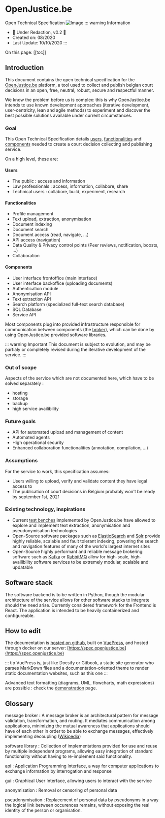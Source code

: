 # OpenJustice.be
Open Technical Specification
![Image](hero.png)
::: warning Information
- :construction: Under Redaction, v0.2 :construction:
- Created on: 08/2020
- Last Update: 10/10/2020
:::

On this page:
[[toc]]

## Introduction

This document contains the open technical specification for the [OpenJustice.be](https://openjustice.be) platform, a tool used to collect and publish belgian court decisions in an open, free, neutral, robust, secure and respectful manner.

We know the problem before us is complex: this is why OpenJustice.be intends to use known development approaches (iterative development, user-centricity, lean and agile methods) to experiment and discover the best possible solutions available under current circumstances. 

### Goal
This Open Technical Specification details [users](/users/#overview), [functionalities](/functionalities/#overview) and [components](/components/#overview) needed to create a court decision collecting and publishing service. 

On a high level, these are:
#### Users
- The public : access and information
- Law professionals : access, information, collabore, share
- Technical users : collabore, build, experiment, research

#### Functionalities
- Profile management
- Text upload, extraction, anonymisation
- Document indexing
- Document search
- Document access (read, navigate, ...)
- API access (navigation)
- Data Quality & Privacy control points (Peer reviews, notification, boosts, ...)
- Collaboration

#### Components
- User interface frontoffice (main interface)
- User interface backoffice (uploading documents)
- Authentication module
- Anonymisation API
- Text extraction API
- Search platform (specialized full-text search database)
- SQL Database
- Service API

Most components plug into provided infrastructure responsible for communication between components (the [broker](/broker/)), which can be done by using OpenJustice.be provided software libraries.

::: warning Important
This document is subject to evolution, and may be partialy or completely revised during the iterative development of the service.
:::

### Out of scope
Aspects of the service which are not documented here, which have to be solved separately :
- hosting
- storage
- backup
- high service availibility


### Future goals
- API for automated upload and management of content
- Automated agents
- High operational security
- Enhanced collaboration functionalities (annotation, compilation, ...)

### Assumptions
For the service to work, this specification assumes:
- Users willing to upload, verify and validate content they have legal access to
- The publication of court decisions in Belgium probably won't be ready by september 1st, 2021

### Existing technology, inspirations
- Current [test benches](https://anon-ui.openjustice.be/) implemented by OpenJustice.be have allowed to explore and implement text extraction, anonymisation and pseudonymisation technologies
- Open-Source software packages such as [ElasticSearch](https://www.elastic.co/) and [Solr](https://lucene.apache.org/solr/) provide highly reliable, scalable and fault tolerant indexing, powering the search and navigation features of many of the world's largest internet sites
- Open-Source highly performant and reliable message brokering software such as [Kafka](https://kafka.apache.org/) or [RabbitMQ](https://www.rabbitmq.com/) allow for high-scale, high-availibility software services to be extremely modular, scalable and updatable

## Software stack
The software backend is to be written in Python, though the modular architecture of the service allows for other software stacks to integrate should the need arise. Currently considered framework for the Frontend is React. The application is intended to be heavily containerized and configureable.


## How to edit
The documentation is [hosted on github](https://github.com/openjusticebe/openjustice_ots), built on [VuePress](https://vuepress.vuejs.org/guide/#how-it-works), and hosted through docker on our server: [https://spec.openjustice.be](https://spec.openjustice.be)

::: tip
VuePress is, just like Docsify or Gitbook, a static site generator who parses MarkDown files and a documentation-oriented theme to render static documentation websites, such as this one
:::

Advanced text formatting (diagrams, UML, flowcharts, math expressions) are possible : check the [demonstration](/demonstration) page.

## Glossary
message broker
: A message broker is an architectural pattern for message validation, transformation, and routing. It mediates communication among applications, minimizing the mutual awareness that applications should have of each other in order to be able to exchange messages, effectively implementing decoupling ([Wikipedia](https://en.wikipedia.org/wiki/Message_broker))

software library
: Collection of implementations provided for use and reuse by multiple independent programs, allowing easy integration of standard functionality without having to re-implement said functionality.

api
: Application Programming Interface, a way for computer applications to exchange information by interrogation and response

gui
: Graphical User Interface, allowing users to interact with the service

anonymisation
: Removal or censoring of personal data

pseudonymisation
: Replacement of personal data by pseudonyms in a way the logical link between occurences remains, without exposing the real identity of the person or organisation.





